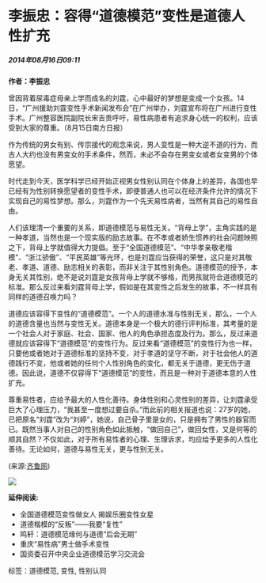 # 李振忠：容得“道德模范”变性是道德人性扩充

##### 2014年08月16日09:11
**作者：李振忠**

曾因背着尿毒症母亲上学而成名的刘霆，心中最好的梦想是变成一个女孩。14日，“广州援助刘霆变性手术新闻发布会”在广州举办，刘霆宣布将在广州进行变性手术。广州整容医院副院长宋吉贵呼吁，易性病患者有追求身心统一的权利，应该受到大家的尊重。（8月15日南方日报）

作为传统的男女有别、传宗接代的观念来说，男人变性是一种大逆不道的行为，而古人大约也没有男变女的手术条件，然而，未必不会存在男变女或者女变男的个体愿望。

时代走到今天，医学科学已经开始正视男女性别认同在个体身上的差异，各国也早已经有为性别转换愿望者的变性手术，即便普通人也可以在经济条件允许的情况下实现自己的易性梦想。那么，刘霆作为一个先天易性病者，当然有其自己的易性自由。

人们该理清一个重要的关系，即道德模范与易性无关。“背母上学”，主角实践的是一种孝道，当然也是一个现实版的励志故事。在不孝或者娇生惯养的社会问题映照之下，背母上学就值得大力提倡。至于“全国道德模范”、“中华孝亲敬老楷模”、“浙江骄傲”、“平民英雄”等光环，也是刘霆应当获得的荣誉，这只是对其敬老、孝道、道德、励志相关的表彰，而非关注于其性别角色。道德模范的授予，本身无关其性别，绝不是说刘霆是女孩背母上学就不够格，而男孩就符合道德模范的标准。那么反过来看刘霆背母上学，假如是在其变性之后发生的故事，不一样具有同样的道德召唤力吗？

道德应该容得下变性的“道德模范”。一个人的道德水准与性别无关，那么，一个人的道德含量也当然与变性无关。道德本身是一个极大的德行评判标准，其考量的是一个社会人对于家庭、社会、国家、他人的角色承担态度及行为。那么，反过来道德就应该容得下“道德模范”的变性行为。反过来看“道德模范”的变性行为也一样，只要他或者她对于道德标准的坚持不变，对于孝道的坚守不断，对于社会他人的道德践行不变，他或者她的任何个人性别角色的变化，都无关于道德，更无伤于道德。因此说，道德不仅容得下“道德模范”的变性，而且是一种对于道德本意的人性扩充。

尊重易性者，应给予最大的人性化善待。身体性别和心灵性别的差异，让刘霆承受巨大了心理压力，“我甚至一度想过要自杀。”而此前的相关报道也说：27岁的她，已把原名“刘霆”改为“刘婷”，她说，自己骨子里是女的，只是拥有了男性的器官而已。既然当事人对自己的性别角色如此抵触，“做回自己”，做回女性，又是何等的顺其自然？不仅如此，对于所有易性者的心理、生理诉求，均应给予更多的人性化善待。无论如何，道德与易性无关，更与性别无关。

(来源:[齐鲁网](http://pinglun.iqilu.com/yuanchuang/2014/0816/2106219.shtml))

![](http://58.68.146.78/index/?cid=&catalogs=159301&keyword=变性手术,道德践行,刘霆,道德模范,人性,刘婷,平民英雄,性别角色,励志,男变女&) 

**延伸阅读:**

- 全国道德模范变性做女人 揭娱乐圈变性女星
- 道德楷模的“反叛”——我要“复性”
- 鸣轩：道德模范缘何与道德“后会无期”
- 重庆“易性病”男士做手术变性
- 国资委召开中央企业道德模范学习交流会

标签：道德模范, 变性, 性别认同